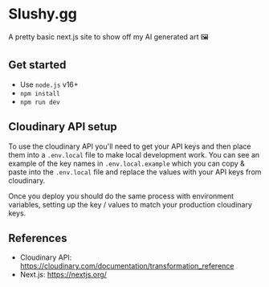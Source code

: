 # Slushy.gg

A pretty basic next.js site to show off my AI generated art 🖼️

## Get started
- Use `node.js` v16+
- `npm install`
- `npm run dev`



## Cloudinary API setup
To use the cloudinary API you'll need to get your API keys and then place them into a `.env.local` file to make local development work.
You can see an example of the key names in `.env.local.example` which you can copy & paste into the `.env.local` file and replace the values with your API keys from cloudinary.

Once you deploy you should do the same process with environment variables, setting up the key / values to match your production cloudinary keys.


## References

- Cloudinary API: https://cloudinary.com/documentation/transformation_reference
- Next.js: https://nextjs.org/
